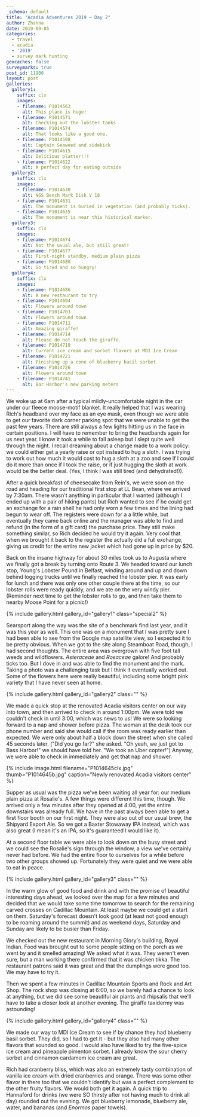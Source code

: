 ```yaml
---
_schema: default
title: "Acadia Adventures 2019 – Day 2"
author: Zhanna
date: 2019-09-05
categories: 
  - travel
  - acadia
  - '2019'
  - survey mark hunting
geocaches: false
surveymarks: true
post_id: 11900
layout: post  
galleries:
  gallery1:
    suffix: clx
    images:
    - filename: P1014563
      alt: This place is huge!
    - filename: P1014571
      alt: Checking out the lobster tanks
    - filename: P1014574
      alt: That looks like a good one. 
    - filename: P1014598
      alt: Captain Seaweed and sidekick
    - filename: P1014615
      alt: Delicious platter!!!
    - filename: P1014622
      alt: A perfect day for eating outside
  gallery2:
    suffix: clx
    images:
    - filename: P1014630
      alt: NGS Bench Mark Disk V 18
    - filename: P1014631
      alt: The monument is buried in vegetation (and probably ticks).
    - filename: P1014635
      alt: The monument is near this historical marker.  
  gallery3:
    suffix: clx
    images:
    - filename: P1014674
      alt: Not the usual ale, but still great!
    - filename: P1014677
      alt: First-night standby, medium plain pizza
    - filename: P1014680
      alt: So tired and so hungry!      
  gallery4:
    suffix: clx
    images:
    - filename: P1014686
      alt: A new restaurant to try
    - filename: P1014694
      alt: Flowers around town
    - filename: P1014703
      alt: Flowers around town        
    - filename: P1014711
      alt: Amazing giraffe!
    - filename: P1014714
      alt: Please do not touch the giraffe.
    - filename: P1014719
      alt: Current ice cream and sorbet flavors at MDI Ice Cream       
    - filename: P1014721
      alt: Finishing up a cone of blueberry basil sorbet
    - filename: P1014726
      alt: Flowers around town
    - filename: P1014741
      alt: Bar Harbor's new parking meters           
---
```


We woke up at 6am after a typical mildly-uncomfortable night in the car under our fleece moose-motif blanket. It really helped that I was wearing Rich's headband over my face as an eye mask, even though we were able to get our favorite dark corner parking spot that we were unable to get the past few years. There are still always a few lights hitting us in the face in certain positions. I will have to remember to bring the headbands again for us next year. I know it took a while to fall asleep but I slept quite well through the night. I recall dreaming about a change made to a work policy: we could either get a yearly raise or opt instead to hug a sloth. I was trying to work out how much it would cost to hug a sloth at a zoo and see if I could do it more than once if I took the raise, or if just hugging the sloth at work would be the better deal. (Yes, I think I was still tired (and dehydrated!)).

After a quick breakfast of cheesecake from Rein's, we were soon on the road and heading for our traditional first stop at LL Bean, where we arrived by 7:30am. There wasn't anything in particular that I wanted (although I ended up with a pair of hiking pants) but Rich wanted to see if he could get an exchange for a rain shell he had only worn a few times and the lining had begun to wear off. The registers were down for a a little while, but eventually they came back online and the manager was able to find and refund (in the form of a gift card) the purchase price. They still make something similar, so Rich decided he would try it again. Very cool that when we brought it back to the register the actually did a full exchange, giving us credit for the entire new jacket which had gone up in price by $20.

Back on the insane highway for about 30 miles took us to Augusta where we finally got a break by turning onto Route 3. We headed toward our lunch stop, Young's Lobster Pound in Belfast, winding around and up and down behind logging trucks until we finally reached the lobster pier. It was early for lunch and there was only one other couple there at the time, so our lobster rolls were ready quickly, and we ate on the very windy pier. (Reminder next time to get the lobster rolls to go, and then take them to nearby Moose Point for a picnic!) 

{% include gallery.html gallery_id="gallery1" class="special2" %}

Searsport along the way was the site of a benchmark find last year, and it was this year as well. This one was on a monument that I was pretty sure I had been able to see from the Google map satellite view, so I expected it to be pretty obvious. When we got to the site along Steamboat Road, though, I had second thoughts. The entire area was overgrown with five foot tall weeds and wildflowers. _Asteraceae_ and _Rosaceae_ galore! And probably ticks too. But I dove in and was able to find the monument and the mark. Taking a photo was a challenging task but I think it eventually worked out. Some of the flowers here were really beautiful, including some bright pink variety that I have never seen at home.

{% include gallery.html gallery_id="gallery2" class="" %}

We made a quick stop at the renovated Acadia visitors center on our way into town, and then arrived to check in around 1:00pm. We were told we couldn't check in until 3:00, which was news to us! We were so looking forward to a nap and shower before pizza. The woman at the desk took our phone number and said she would call if the room was ready earlier than expected. We were only about half a block down the street when she called 45 seconds later. ("Did you go far?" she asked. "Oh yeah, we just got to Bass Harbor!" we should have told her. "We took an Uber copter!") Anyway, we were able to check in immediately and get that nap and shower.

{% include image.html filename="P1014645clx.jpg" thumb="P1014645b.jpg" caption="Newly renovated Acadia visitors center" %}

Supper as usual was the pizza we've been waiting all year for: our medium plain pizza at Rosalie's. A few things were different this time, though. We arrived only a few minutes after they opened at 4:00, yet the entire downstairs was already full. We have in the past always been able to get a first floor booth on our first night. They were also out of our usual brew, the Shipyard Export Ale. So we got a Baxter Stowaway IPA instead, which was also great (I mean it's an IPA, so it's guaranteed I would like it). 

At a second floor table we were able to look down on the busy street and we could see the Rosalie's sign through the window, a view we've certainly never had before. We had the entire floor to ourselves for a while before two other groups showed up. Fortunately they were quiet and we were able to eat in peace.

{% include gallery.html gallery_id="gallery3" class="" %}

In the warm glow of good food and drink and with the promise of beautiful interesting days ahead, we looked over the map for a few minutes and decided that we would take some time tomorrow to search for the remaining carved crosses on Cadillac Mountain. At least maybe we could get a start on them. Saturday's forecast doesn't look good (at least not good enough to be roaming around the summit) and as weekend days, Saturday and Sunday are likely to be busier than Friday.

We checked out the new restaurant in Morning Glory's building, Royal Indian. Food was brought out to some people sitting on the porch as we went by and it smelled amazing! We asked what it was. They weren't even sure, but a man working there confirmed that it was chicken tikka. The restaurant patrons said it was great and that the dumplings were good too. We may have to try it. 

Then we spent a few minutes in Cadillac Mountain Sports and Rock and Art Shop. The rock shop was closing at 6:00, so we barely had a chance to look at anything, but we did see some beautiful air plants and rhipsalis that we'll have to take a closer look at another evening. The giraffe taxidermy was astounding!

{% include gallery.html gallery_id="gallery4" class="" %}

We made our way to MDI Ice Cream to see if by chance they had blueberry basil sorbet. They did, so I had to get it - but they also had many other flavors that sounded so good. I would also have liked to try the five-spice ice cream and pineapple pimenton sorbet. I already know the sour cherry sorbet and cinnamon cardamom ice cream are great. 

Rich had cranberry bliss, which was also an extremely tasty combination of vanilla ice cream with dried cranberries and orange. There was some other flavor in there too that we couldn't identify but was a perfect complement to the other fruity flavors. We would both get it again. A quick trip to Hannaford for drinks (we were SO thirsty after not having much to drink all day) rounded out the evening. We got blueberry lemonade, blueberry ale, water, and bananas (and _Enormos_ paper towels).

